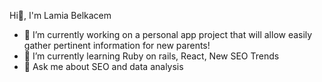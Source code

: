 Hi👋, I'm Lamia Belkacem


- 🔭 I’m currently working on a personal app project that will allow easily gather pertinent information for new parents!
- 🌱 I’m currently learning Ruby on rails, React, New SEO Trends
- 💬 Ask me about SEO and data analysis
